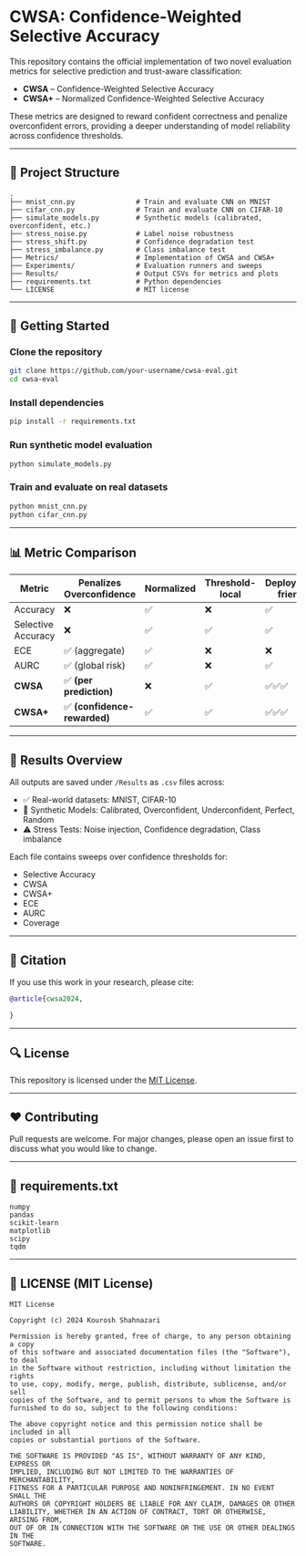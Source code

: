 # CWSA: Confidence-Weighted Selective Accuracy

This repository contains the official implementation of two novel evaluation metrics for selective prediction and trust-aware classification:

- **CWSA** – Confidence-Weighted Selective Accuracy  
- **CWSA+** – Normalized Confidence-Weighted Selective Accuracy

These metrics are designed to reward confident correctness and penalize overconfident errors, providing a deeper understanding of model reliability across confidence thresholds.

---

## 🔧 Project Structure

```
.
├── mnist_cnn.py               # Train and evaluate CNN on MNIST
├── cifar_cnn.py               # Train and evaluate CNN on CIFAR-10
├── simulate_models.py         # Synthetic models (calibrated, overconfident, etc.)
├── stress_noise.py            # Label noise robustness
├── stress_shift.py            # Confidence degradation test
├── stress_imbalance.py        # Class imbalance test
├── Metrics/                   # Implementation of CWSA and CWSA+
├── Experiments/               # Evaluation runners and sweeps
├── Results/                   # Output CSVs for metrics and plots
├── requirements.txt           # Python dependencies
└── LICENSE                    # MIT license
```

---

## 🚀 Getting Started

### Clone the repository
```bash
git clone https://github.com/your-username/cwsa-eval.git
cd cwsa-eval
```

### Install dependencies
```bash
pip install -r requirements.txt
```

### Run synthetic model evaluation
```bash
python simulate_models.py
```

### Train and evaluate on real datasets
```bash
python mnist_cnn.py
python cifar_cnn.py
```

---

## 📊 Metric Comparison

| Metric              | Penalizes Overconfidence | Normalized | Threshold-local | Deployment-friendly |
|---------------------|---------------------------|------------|------------------|----------------------|
| Accuracy            | ❌                        | ✅         | ❌               | ✅                   |
| Selective Accuracy  | ❌                        | ✅         | ✅               | ✅                   |
| ECE                 | ✅ (aggregate)            | ✅         | ❌               | ❌                   |
| AURC                | ✅ (global risk)          | ✅         | ❌               | ✅                   |
| **CWSA**            | ✅ **(per prediction)**   | ❌         | ✅               | ✅✅✅               |
| **CWSA+**           | ✅ **(confidence-rewarded)** | ✅      | ✅               | ✅✅✅               |

---

## 📁 Results Overview

All outputs are saved under `/Results` as `.csv` files across:

- ✅ Real-world datasets: MNIST, CIFAR-10  
- 🧪 Synthetic Models: Calibrated, Overconfident, Underconfident, Perfect, Random  
- ⚠️ Stress Tests: Noise injection, Confidence degradation, Class imbalance

Each file contains sweeps over confidence thresholds for:
- Selective Accuracy
- CWSA
- CWSA+
- ECE
- AURC
- Coverage

---

## 📜 Citation

If you use this work in your research, please cite:

```bibtex
@article{cwsa2024,

}
```

---

## 🔍 License

This repository is licensed under the [MIT License](LICENSE).

---

## ❤️ Contributing

Pull requests are welcome. For major changes, please open an issue first to discuss what you would like to change.

---

## 📄 requirements.txt

```
numpy
pandas
scikit-learn
matplotlib
scipy
tqdm
```

---

## 📄 LICENSE (MIT License)

```
MIT License

Copyright (c) 2024 Kourosh Shahnazari

Permission is hereby granted, free of charge, to any person obtaining a copy
of this software and associated documentation files (the "Software"), to deal
in the Software without restriction, including without limitation the rights
to use, copy, modify, merge, publish, distribute, sublicense, and/or sell
copies of the Software, and to permit persons to whom the Software is
furnished to do so, subject to the following conditions:

The above copyright notice and this permission notice shall be included in all
copies or substantial portions of the Software.

THE SOFTWARE IS PROVIDED "AS IS", WITHOUT WARRANTY OF ANY KIND, EXPRESS OR
IMPLIED, INCLUDING BUT NOT LIMITED TO THE WARRANTIES OF MERCHANTABILITY,
FITNESS FOR A PARTICULAR PURPOSE AND NONINFRINGEMENT. IN NO EVENT SHALL THE
AUTHORS OR COPYRIGHT HOLDERS BE LIABLE FOR ANY CLAIM, DAMAGES OR OTHER
LIABILITY, WHETHER IN AN ACTION OF CONTRACT, TORT OR OTHERWISE, ARISING FROM,
OUT OF OR IN CONNECTION WITH THE SOFTWARE OR THE USE OR OTHER DEALINGS IN THE
SOFTWARE.
```
